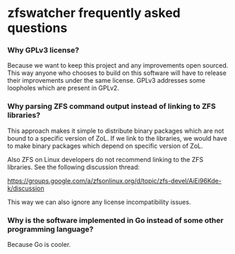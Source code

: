 zfswatcher frequently asked questions
=====================================

### Why GPLv3 license?

Because we want to keep this project and any improvements open
sourced. This way anyone who chooses to build on this software will have
to release their improvements under the same license. GPLv3 addresses
some loopholes which are present in GPLv2.


### Why parsing ZFS command output instead of linking to ZFS libraries?

This approach makes it simple to distribute binary packages which are not
bound to a specific version of ZoL. If we link to the libraries, we would
have to make binary packages which depend on specific version of ZoL.

Also ZFS on Linux developers do not recommend linking to the ZFS
libraries. See the following discussion thread:

https://groups.google.com/a/zfsonlinux.org/d/topic/zfs-devel/AiEi96Kde-k/discussion

This way we can also ignore any license incompatibility issues.


### Why is the software implemented in Go instead of some other programming language?

Because Go is cooler.

